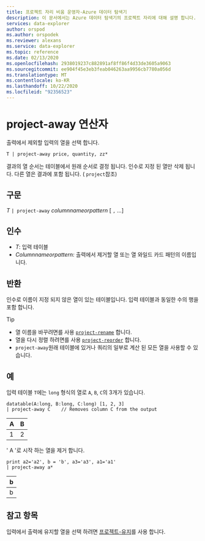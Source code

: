 ```yaml
---
title: 프로젝트 자리 비움 운영자-Azure 데이터 탐색기
description: 이 문서에서는 Azure 데이터 탐색기의 프로젝트 자리에 대해 설명 합니다.
services: data-explorer
author: orspod
ms.author: orspodek
ms.reviewer: alexans
ms.service: data-explorer
ms.topic: reference
ms.date: 02/13/2020
ms.openlocfilehash: 2938019237c882891af8ff86f4d33de3605a9063
ms.sourcegitcommit: ee904f45e3eb3feab046263aa9956cb7780a056d
ms.translationtype: MT
ms.contentlocale: ko-KR
ms.lasthandoff: 10/22/2020
ms.locfileid: "92356523"
---
```

# <a name="project-away-operator"></a>project-away 연산자

출력에서 제외할 입력의 열을 선택 합니다.

```kusto
T | project-away price, quantity, zz*
```

결과의 열 순서는 테이블에서 원래 순서로 결정 됩니다. 인수로 지정 된 열만 삭제 됩니다. 다른 열은 결과에 포함 됩니다. ( `project`참조)

## <a name="syntax"></a>구문

*T* `| project-away` *columnnameorpattern* [ `,` ...]

## <a name="arguments"></a>인수

* *T*: 입력 테이블
* *Columnnameorpattern:* 출력에서 제거할 열 또는 열 와일드 카드 패턴의 이름입니다.

## <a name="returns"></a>반환

인수로 이름이 지정 되지 않은 열이 있는 테이블입니다. 입력 테이블과 동일한 수의 행을 포함 합니다.

> [!TIP]
>
> * 열 이름을 바꾸려면를 사용 [`project-rename`](projectrenameoperator.md) 합니다.
> * 열을 다시 정렬 하려면를 사용 [`project-reorder`](projectreorderoperator.md) 합니다.
> * `project-away`원래 테이블에 있거나 쿼리의 일부로 계산 된 모든 열을 사용할 수 있습니다.

## <a name="examples"></a>예

입력 테이블 `T`에는 `long` 형식의 열로 `A`, `B`, `C`의 3개가 있습니다.

<!-- csl: https://help.kusto.windows.net/Samples -->
```kusto
datatable(A:long, B:long, C:long) [1, 2, 3]
| project-away C    // Removes column C from the output
```

|A|B|
|---|---|
|1|2|

' A '로 시작 하는 열을 제거 합니다.

<!-- csl: https://help.kusto.windows.net/Samples -->
```kusto
print a2='a2', b = 'b', a3='a3', a1='a1'
| project-away a*
```

|b|
|---|
|b|

## <a name="see-also"></a>참고 항목

입력에서 출력에 유지할 열을 선택 하려면 [프로젝트-유지](project-keep-operator.md)를 사용 합니다.
